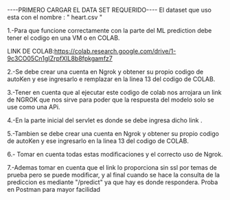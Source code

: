 
----PRIMERO CARGAR EL DATA SET REQUERIDO----
El dataset que uso esta con el nombre : " heart.csv "


1.-Para que funcione correctamente con la parte del ML prediction debe tener el codigo en una VM o en COLAB.

LINK DE COLAB:https://colab.research.google.com/drive/1-9c3CO05Cn1gIZrpfXIL8b8fpkgamfz7


2.-Se debe crear una cuenta en Ngrok y obtener su propio codigo de autoKen y ese ingresarlo e remplazar en la linea 13 del codigo de COLAB.

3.-Tener en cuenta que al ejecutar este codigo de colab nos arrojara un link de NGROK que nos sirve para poder que la respuesta del modelo solo se use como una APi.

4.-En la parte inicial del servlet es donde se debe ingresa dicho link .

5.-Tambien se debe crear una cuenta en Ngrok y obtener su propio codigo de autoKen y ese ingresarlo en la linea 13 del codigo de COLAB.

6.- Tomar en cuenta todas estas modificaciones y el correcto uso de Ngrok.

7.-Ademas tomar en cuenta que el link lo proporciona sin ssl por temas de prueba pero se puede modificar, y al final cuando se hace la consulta de la 
prediccion es mediante "/predict" ya que hay es donde respondera.   Proba en Postman para mayor facilidad
